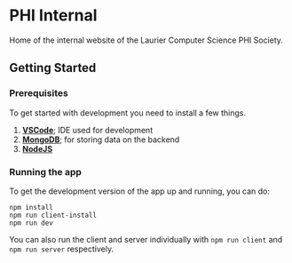 # PHI Internal
Home of the internal website of the Laurier Computer Science PHI Society.

## Getting Started

### Prerequisites

To get started with development you need to install a few things.

1. [**VSCode**](https://code.visualstudio.com/download); IDE used for development
2. [**MongoDB**](https://docs.mongodb.com/manual/installation/); for storing data on the backend
3. [**NodeJS**](https://nodejs.org/en/download/)

### Running the app

To get the development version of the app up and running, you can do:

```
npm install
npm run client-install
npm run dev 
```

You can also run the client and server individually with `npm run client` and `npm run server` respectively.
